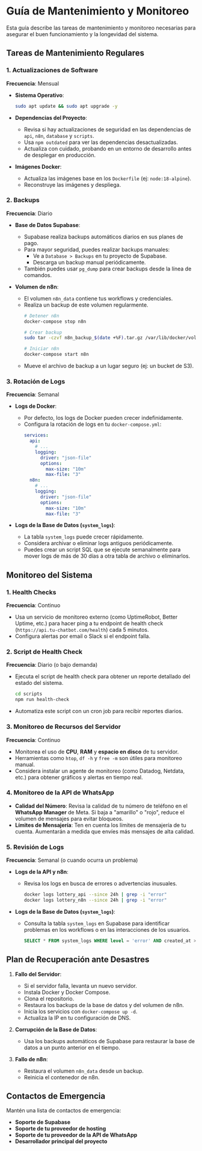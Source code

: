 # Guía de Mantenimiento y Monitoreo

Esta guía describe las tareas de mantenimiento y monitoreo necesarias para asegurar el buen funcionamiento y la longevidad del sistema.

## Tareas de Mantenimiento Regulares

### 1. Actualizaciones de Software

**Frecuencia**: Mensual

- **Sistema Operativo**:
  ```bash
  sudo apt update && sudo apt upgrade -y
  ```

- **Dependencias del Proyecto**:
  - Revisa si hay actualizaciones de seguridad en las dependencias de `api`, `n8n`, `database` y `scripts`.
  - Usa `npm outdated` para ver las dependencias desactualizadas.
  - Actualiza con cuidado, probando en un entorno de desarrollo antes de desplegar en producción.

- **Imágenes Docker**:
  - Actualiza las imágenes base en los `Dockerfile` (ej: `node:18-alpine`).
  - Reconstruye las imágenes y despliega.

### 2. Backups

**Frecuencia**: Diario

- **Base de Datos Supabase**:
  - Supabase realiza backups automáticos diarios en sus planes de pago.
  - Para mayor seguridad, puedes realizar backups manuales:
    - Ve a `Database > Backups` en tu proyecto de Supabase.
    - Descarga un backup manual periódicamente.
  - También puedes usar `pg_dump` para crear backups desde la línea de comandos.

- **Volumen de n8n**:
  - El volumen `n8n_data` contiene tus workflows y credenciales.
  - Realiza un backup de este volumen regularmente.
    ```bash
    # Detener n8n
    docker-compose stop n8n

    # Crear backup
    sudo tar -czvf n8n_backup_$(date +%F).tar.gz /var/lib/docker/volumes/lottery-chatbot_n8n_data/_data

    # Iniciar n8n
    docker-compose start n8n
    ```
  - Mueve el archivo de backup a un lugar seguro (ej: un bucket de S3).

### 3. Rotación de Logs

**Frecuencia**: Semanal

- **Logs de Docker**:
  - Por defecto, los logs de Docker pueden crecer indefinidamente.
  - Configura la rotación de logs en tu `docker-compose.yml`:
    ```yaml
    services:
      api:
        # ...
        logging:
          driver: "json-file"
          options:
            max-size: "10m"
            max-file: "3"
      n8n:
        # ...
        logging:
          driver: "json-file"
          options:
            max-size: "10m"
            max-file: "3"
    ```

- **Logs de la Base de Datos (`system_logs`)**:
  - La tabla `system_logs` puede crecer rápidamente.
  - Considera archivar o eliminar logs antiguos periódicamente.
  - Puedes crear un script SQL que se ejecute semanalmente para mover logs de más de 30 días a otra tabla de archivo o eliminarlos.

## Monitoreo del Sistema

### 1. Health Checks

**Frecuencia**: Continuo

- Usa un servicio de monitoreo externo (como UptimeRobot, Better Uptime, etc.) para hacer ping a tu endpoint de health check (`https://api.tu-chatbot.com/health`) cada 5 minutos.
- Configura alertas por email o Slack si el endpoint falla.

### 2. Script de Health Check

**Frecuencia**: Diario (o bajo demanda)

- Ejecuta el script de health check para obtener un reporte detallado del estado del sistema.
  ```bash
  cd scripts
  npm run health-check
  ```
- Automatiza este script con un cron job para recibir reportes diarios.

### 3. Monitoreo de Recursos del Servidor

**Frecuencia**: Continuo

- Monitorea el uso de **CPU**, **RAM** y **espacio en disco** de tu servidor.
- Herramientas como `htop`, `df -h` y `free -m` son útiles para monitoreo manual.
- Considera instalar un agente de monitoreo (como Datadog, Netdata, etc.) para obtener gráficos y alertas en tiempo real.

### 4. Monitoreo de la API de WhatsApp

- **Calidad del Número**: Revisa la calidad de tu número de teléfono en el **WhatsApp Manager** de Meta. Si baja a "amarillo" o "rojo", reduce el volumen de mensajes para evitar bloqueos.
- **Límites de Mensajería**: Ten en cuenta los límites de mensajería de tu cuenta. Aumentarán a medida que envíes más mensajes de alta calidad.

### 5. Revisión de Logs

**Frecuencia**: Semanal (o cuando ocurra un problema)

- **Logs de la API y n8n**:
  - Revisa los logs en busca de errores o advertencias inusuales.
    ```bash
    docker logs lottery_api --since 24h | grep -i "error"
    docker logs lottery_n8n --since 24h | grep -i "error"
    ```

- **Logs de la Base de Datos (`system_logs`)**:
  - Consulta la tabla `system_logs` en Supabase para identificar problemas en los workflows o en las interacciones de los usuarios.
    ```sql
    SELECT * FROM system_logs WHERE level = 'error' AND created_at > now() - interval '1 day';
    ```

## Plan de Recuperación ante Desastres

1. **Fallo del Servidor**:
   - Si el servidor falla, levanta un nuevo servidor.
   - Instala Docker y Docker Compose.
   - Clona el repositorio.
   - Restaura los backups de la base de datos y del volumen de n8n.
   - Inicia los servicios con `docker-compose up -d`.
   - Actualiza la IP en tu configuración de DNS.

2. **Corrupción de la Base de Datos**:
   - Usa los backups automáticos de Supabase para restaurar la base de datos a un punto anterior en el tiempo.

3. **Fallo de n8n**:
   - Restaura el volumen `n8n_data` desde un backup.
   - Reinicia el contenedor de n8n.

## Contactos de Emergencia

Mantén una lista de contactos de emergencia:

- **Soporte de Supabase**
- **Soporte de tu proveedor de hosting**
- **Soporte de tu proveedor de la API de WhatsApp**
- **Desarrollador principal del proyecto**


